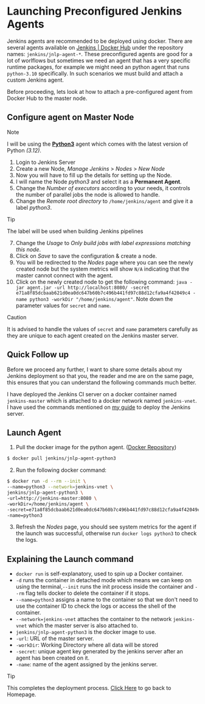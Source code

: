 # Launching Preconfigured Jenkins Agents

Jenkins agents are recommended to be deployed using docker. There are several agents available on [Jenkins | Docker Hub](https://hub.docker.com/u/jenkins) under the repository names: `jenkins/jnlp-agent-*`. These preconfigured agents are good for a lot of worlflows but sometimes we need an agent that has a very specific runtime packages, for example we might need an python agent that runs `python-3.10` specifically. In such scenarios we must build and attach a custom Jenkins agent.

Before proceeding, lets look at how to attach a pre-configured agent from Docker Hub to the master node.



## Configure agent on Master Node

> [!NOTE]
> I will be using the [__Python3__](https://hub.docker.com/r/jenkins/jnlp-agent-python3) agent which comes with the latest version of Python _(3.12)_.

1. Login to Jenkins Server
2. Create a new Node, _Manage Jenkins_ > _Nodes_ > _New Node_
3. Now you will have to fill up the details for setting up the Node.
4. I will name the Node _python3_ and select it as a __Permanent Agent__.
5. Change the _Number of executors_ according to your needs, it controls the number of parallel jobs the node is allowed to handle.
6. Change the _Remote root directory_ to `/home/jenkins/agent` and give it a label _python3_.

> [!TIP]
> The label will be used when building Jenkins pipelines

7. Change the _Usage_ to _Only build jobs with label expressions matching this node_. 
8. Click on _Save_ to save the configuration & create a node.
9. You will be redirected to the _Nodes_ page where you can see the newly created node but the system metrics will show `N/A` indicating that the master cannot connect with the agent.
10. Click on the newly created node to get the following command: `java -jar agent.jar -url http://localhost:8080/ -secret e71a8f85dcbaab621d0ea0dc647b60b7c496b441fd97c88d12cfa9a4f42049c4 -name python3 -workDir "/home/jenkins/agent"`. Note down the parameter values for `secret` and `name`.

> [!CAUTION]
> It is advised to handle the values of `secret` and `name` parameters carefully as they are unique to each agent created on the Jenkins master server.

## Quick Follow up

Before we proceed any further, I want to share some details about my Jenkins deployment so that you, the reader and me are on the same page, this ensures that you can understand the following commands much better.

 I have deployed the Jenkins CI server on a docker container named `jenkins-master` which is attached to a docker network named `jenkins-vnet`.
I have used the commands mentioned on [my guide](./standalone-docker.md#deploy-jenkins-server) to deploy the Jenkins server.

## Launch Agent

1. Pull the docker image for the python agent. ([Docker Repository](https://hub.docker.com/r/jenkins/jnlp-agent-python3))
```bash
$ docker pull jenkins/jnlp-agent-python3
```
2. Run the following docker command:
```bash
$ docker run -d --rm --init \
--name=python3 --network=jenkins-vnet \
jenkins/jnlp-agent-python3 \
-url=http://jenkins-master:8080 \
-workDir=/home/jenkins/agent \
-secret=e71a8f85dcbaab621d0ea0dc647b60b7c496b441fd97c88d12cfa9a4f42049c4 \
-name=python3
```

3. Refresh the _Nodes_ page, you should see system metrics for the agent if the launch was successful, otherwise run `docker logs python3` to check the logs.

## Explaining the Launch command

+ `docker run` is self-explanatory, used to spin up a Docker container.
+ `-d` runs the container in detached mode which means we can keep on using the terminal,`--init` runs the init process inside the container and `--rm` flag tells docker to delete the container if it stops.
+ `--name=python3` assigns a name to the container so that we don't need to use the container ID to check the logs or access the shell of the container.
+ `--network=jenkins-vnet` attaches the container to the network `jenkins-vnet` which the master server is also attached to.
+ `jenkins/jnlp-agent-python3` is the docker image to use.
+ `-url`: URL of the master server.
+ `-workDir`: Working Directory where all data will be stored
+ `-secret`: unique agent key generated by the jenkins server after an agent has been created on it.
+ `-name`: name of the agent assigned by the jenkins server.

> [!TIP]
> This completes the deployment process. [Click Here](../README.md#contents) to go back to Homepage.